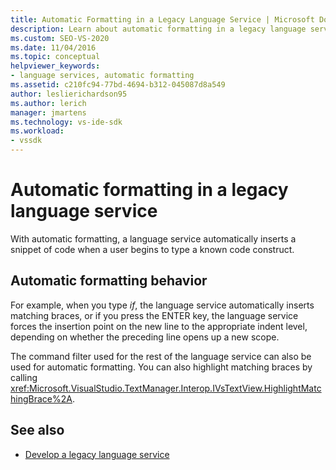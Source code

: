```yaml
---
title: Automatic Formatting in a Legacy Language Service | Microsoft Docs
description: Learn about automatic formatting in a legacy language service, that automatically inserts a snippet of code when you begin to type a known code construct.
ms.custom: SEO-VS-2020
ms.date: 11/04/2016
ms.topic: conceptual
helpviewer_keywords:
- language services, automatic formatting
ms.assetid: c210fc94-77bd-4694-b312-045087d8a549
author: leslierichardson95
ms.author: lerich
manager: jmartens
ms.technology: vs-ide-sdk
ms.workload:
- vssdk
---
```

# Automatic formatting in a legacy language service
With automatic formatting, a language service automatically inserts a snippet of code when a user begins to type a known code construct.

## Automatic formatting behavior
 For example, when you type *if*, the language service automatically inserts matching braces, or if you press the ENTER key, the language service forces the insertion point on the new line to the appropriate indent level, depending on whether the preceding line opens up a new scope.

 The command filter used for the rest of the language service can also be used for automatic formatting. You can also highlight matching braces by calling <xref:Microsoft.VisualStudio.TextManager.Interop.IVsTextView.HighlightMatchingBrace%2A>.

## See also
- [Develop a legacy language service](../../extensibility/internals/developing-a-legacy-language-service.md)
